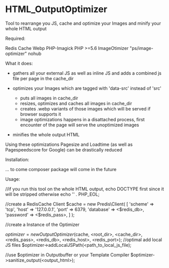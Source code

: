 
# HTML_OutputOptimizer
Tool to rearrange you JS, cache and optimize your Images and minify your whole HTML output


Required:

Redis Cache
Webp
PHP-Imagick
PHP >=5.6
ImageOtimizer "ps/image-optimizer"
nohub

What it does:

* gathers all your external JS as well as inline JS and adds a combined js file per page in the cache_dir
* optimizes your Images which are tagged with 'data-src' instead of 'src'
  - puts all images in cache_dir
  - resizes, optimizes and caches all images in cache_dir
  - creates .webp variants of those images which will be served if browser supports it
  - image optimizations happens in a disattached process, first encounter of the page will serve the unoptimized images
  
* minifies the whole output HTML

Using these optimizations Pagesize and Loadtime (as well as Pagespeedscore for Google) can be drastically reduced


Installation:

... to come composer package will come in the future


Usage:

//if you run this tool on the whole HTML output, echo DOCTYPE first since it will be stripped otherwise
echo '<!DOCTYPE html>' . PHP_EOL;


//create a RedisCache Client
$cache = new Predis\Client(
    [
        'scheme'   => 'tcp',
        'host'     => '127.0.0.1',
        'port'     => 6379,
        'database' => <$redis_db>,
        'password' => <$redis_pass>,
    ]
);

//create a Instance of the Optimizer

$optimizer = new OutputOptimizer($cache, <root_dir>, <cache_dir>, <redis_pass>, <redis_db>, <redis_host>, <redis_port>);
//optimal add local JS files
$optimizer->addLocalJSPath(<path_to_local_js_file);


//use $optimizer in Outputbuffer or your Template Compiler
$optimizer->sanitize_output(<output_html>);
